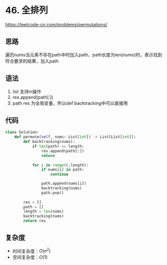 # 46. 全排列
https://leetcode-cn.com/problems/permutations/
## 思路
遍历nums当元素不存在path中时加入path，path长度为len(nums)时，表示找到符合要求的结果，加入path
## 语法
1. list 支持in操作
2. res.append(path[:])
3. path res 为全局变量，所以def backtracking中可以直接用
## 代码
```python
class Solution:
    def permute(self, nums: List[int]) -> List[List[int]]:
        def backtracking(nums):
            if len(path) == length:
                res.append(path[:])
                return
            
            for i in range(0,length):
                if nums[i] in path:
                    continue

                path.append(nums[i])
                backtracking(nums)
                path.pop()        
               
        res = []
        path = []
        length = len(nums)
        backtracking(nums)
        return res
```
## 复杂度
- 时间复杂度：$O(n^2)$ 
- 空间复杂度：$O(1)$